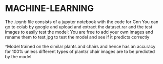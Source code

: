 # MACHINE-LEARNING

The .ipynb file consists of a jupyter notebook with the code for Cnn
You can go to colab by google and upload and extract the dataset.rar and the test images to easily test the model;
You are free to add your own images and rename them to test.jpg to test the model and see if it predicts correctly 

^Model trained on the similar plants and chairs and hence has an accuracy for 100% unless different types of plants/ chair images are to be predicted by the model 

